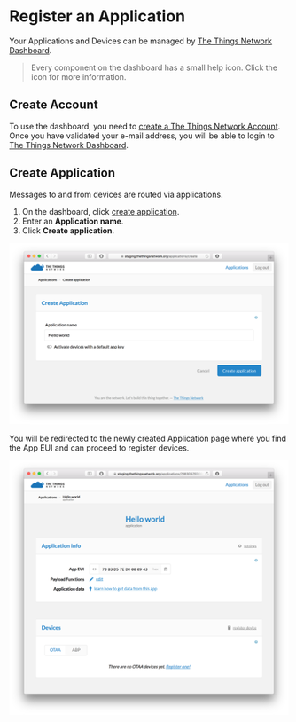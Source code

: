 # Register an Application

Your Applications and Devices can be managed by [The Things Network Dashboard](https://staging.thethingsnetwork.org).

> Every component on the dashboard has a small help icon. Click the icon for more information.

## Create Account

To use the dashboard, you need to [create a The Things Network Account](https://account.thethingsnetwork.org/register). Once you have validated your e-mail address, you will be able to login to [The Things Network Dashboard](https://staging.thethingsnetwork.org).

## Create Application
Messages to and from devices are routed via applications.

1. On the dashboard, click [create application](https://staging.thethingsnetwork.org/applications/create).
2. Enter an **Application name**.
3. Click **Create application**.

![create application](/assets/create-application.png)

You will be redirected to the newly created Application page where you find the App EUI and can proceed to register devices.

![application info](/assets/app-info.png)